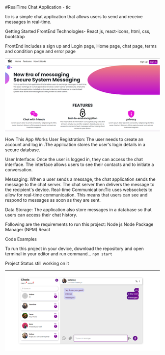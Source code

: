 #RealTime Chat Application - tic

tic is a simple chat application that allows users to send and receive messages in real-time.

Getting Started 
FrontEnd Technologies- React js, react-icons, html, css, bootstrap

FrontEnd includes a sign up and Login page, Home page, chat page, terms and condition page and error page

<img src="./homepage.png">

How This App Works
User Registration: The user needs to create an account and log in .The application stores the user's login details in a secure database.

User Interface: Once the user is logged in, they can access the chat interface. The interface allows users to see their contacts and to initiate a conversation.

Messaging: When a user sends a message, the chat application sends the message to the chat server. The chat server then delivers the message to the recipient's device.
Real-time Communication:Tic uses websockets to allow for real-time communication. This means that users can see and respond to messages as soon as they are sent.

Data Storage: The application also store messages in a database so that users can access their chat history. 

Following are the requirements to run this project:
Node js
Node Package Manager (NPM)
React

Code Examples

To run this project in your device, download the repository and open terminal in your editor and run command...
`npm start`

Project Status
still working on it


<img src="./chatapp.png">


